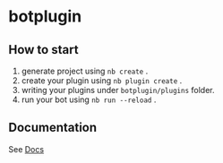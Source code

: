 # botplugin

## How to start

1. generate project using `nb create` .
2. create your plugin using `nb plugin create` .
3. writing your plugins under `botplugin/plugins` folder.
4. run your bot using `nb run --reload` .

## Documentation

See [Docs](https://nonebot.dev/)
